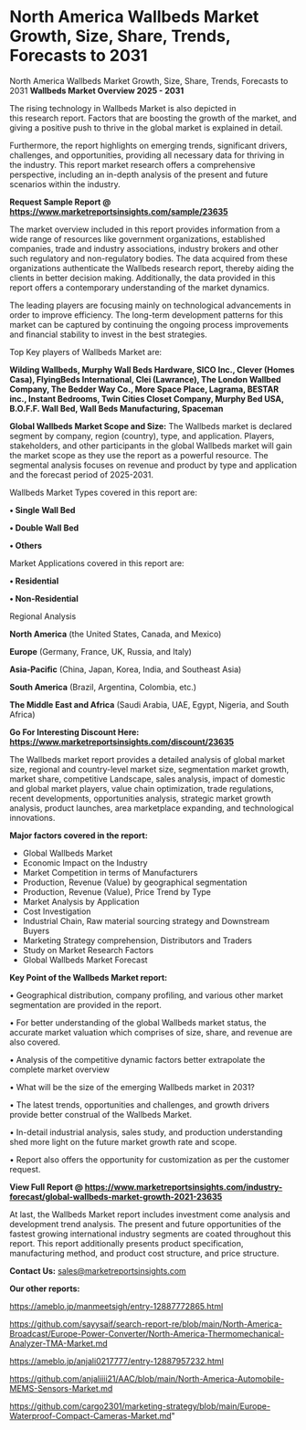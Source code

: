 # North America Wallbeds Market Growth, Size, Share, Trends, Forecasts to 2031
 North America Wallbeds Market Growth, Size, Share, Trends, Forecasts to 2031
<Strong> Wallbeds Market Overview 2025 - 2031</strong>

The rising technology in Wallbeds Market is also depicted in this research report. Factors that are boosting the growth of the market, and giving a positive push to thrive in the global market is explained in detail.

Furthermore, the report highlights on emerging trends, significant drivers, challenges, and opportunities, providing all necessary data for thriving in the industry. This report market research offers a comprehensive perspective, including an in-depth analysis of the present and future scenarios within the industry.

<strong>Request Sample Report @ <a href=https://www.marketreportsinsights.com/sample/23635>https://www.marketreportsinsights.com/sample/23635</a></strong>

The market overview included in this report provides information from a wide range of resources like government organizations, established companies, trade and industry associations, industry brokers and other such regulatory and non-regulatory bodies. The data acquired from these organizations authenticate the Wallbeds research report, thereby aiding the clients in better decision making. Additionally, the data provided in this report offers a contemporary understanding of the market dynamics.

The leading players are focusing mainly on technological advancements in order to improve efficiency. The long-term development patterns for this market can be captured by continuing the ongoing process improvements and financial stability to invest in the best strategies.

Top Key players of Wallbeds Market are:

<strong>Wilding Wallbeds, Murphy Wall Beds Hardware, SICO Inc., Clever (Homes Casa), FlyingBeds International, Clei (Lawrance), The London Wallbed Company, The Bedder Way Co., More Space Place, Lagrama, BESTAR inc., Instant Bedrooms, Twin Cities Closet Company, Murphy Bed USA, B.O.F.F. Wall Bed, Wall Beds Manufacturing, Spaceman</strong>

<strong><b>Global Wallbeds Market Scope and Size:</b></strong>
The Wallbeds market is declared segment by company, region (country), type, and application. Players, stakeholders, and other participants in the global Wallbeds market will gain the market scope as they use the report as a powerful resource. The segmental analysis focuses on revenue and product by type and application and the forecast period of 2025-2031.

Wallbeds Market Types covered in this report are:

<strong>• Single Wall Bed

• Double Wall Bed

• Others</strong>

Market Applications covered in this report are:

<strong>• Residential

• Non-Residential</strong> 

Regional Analysis

<strong>North America</strong> (the United States, Canada, and Mexico)

<strong>Europe</strong> (Germany, France, UK, Russia, and Italy)

<strong>Asia-Pacific</strong> (China, Japan, Korea, India, and Southeast Asia)

<strong>South America</strong> (Brazil, Argentina, Colombia, etc.)

<strong>The Middle East and Africa</strong> (Saudi Arabia, UAE, Egypt, Nigeria, and South Africa)

<strong>Go For Interesting Discount Here: <a href=https://www.marketreportsinsights.com/discount/23635>https://www.marketreportsinsights.com/discount/23635</a></strong>

The Wallbeds market report provides a detailed analysis of global market size, regional and country-level market size, segmentation market growth, market share, competitive Landscape, sales analysis, impact of domestic and global market players, value chain optimization, trade regulations, recent developments, opportunities analysis, strategic market growth analysis, product launches, area marketplace expanding, and technological innovations.

<strong><b>Major factors covered in the report:</b></strong>
<ul>
  <li>Global Wallbeds Market </li>
  <li>Economic Impact on the Industry</li>
  <li>Market Competition in terms of Manufacturers</li>
  <li>Production, Revenue (Value) by geographical segmentation</li>
  <li>Production, Revenue (Value), Price Trend by Type</li>
  <li>Market Analysis by Application</li>
  <li>Cost Investigation</li>
  <li>Industrial Chain, Raw material sourcing strategy and Downstream Buyers</li>
  <li>Marketing Strategy comprehension, Distributors and Traders</li>
  <li>Study on Market Research Factors</li>
  <li>Global Wallbeds Market Forecast</li>
</ul>

<strong><b>Key Point of the Wallbeds Market report:</b></strong>

• Geographical distribution, company profiling, and various other market segmentation are provided in the report.

• For better understanding of the global Wallbeds market status, the accurate market valuation which comprises of size, share, and revenue are also covered.

• Analysis of the competitive dynamic factors better extrapolate the complete market overview

• What will be the size of the emerging Wallbeds market in 2031?

• The latest trends, opportunities and challenges, and growth drivers provide better construal of the Wallbeds Market.

• In-detail industrial analysis, sales study, and production understanding shed more light on the future market growth rate and scope.

• Report also offers the opportunity for customization as per the customer request.

<strong><b>View Full Report @ <a href=https://www.marketreportsinsights.com/industry-forecast/global-wallbeds-market-growth-2021-23635>https://www.marketreportsinsights.com/industry-forecast/global-wallbeds-market-growth-2021-23635</a></b></strong>


At last, the Wallbeds Market report includes investment come analysis and development trend analysis. The present and future opportunities of the fastest growing international industry segments are coated throughout this report. This report additionally presents product specification, manufacturing method, and product cost structure, and price structure.

<strong>Contact Us:</strong>
sales@marketreportsinsights.com

<strong>Our other reports:</strong>

<a href=https://ameblo.jp/manmeetsigh/entry-12887772865.html>https://ameblo.jp/manmeetsigh/entry-12887772865.html</a>

<a href=https://github.com/sayysaif/search-report-re/blob/main/North-America-Broadcast/Europe-Power-Converter/North-America-Thermomechanical-Analyzer-TMA-Market.md>https://github.com/sayysaif/search-report-re/blob/main/North-America-Broadcast/Europe-Power-Converter/North-America-Thermomechanical-Analyzer-TMA-Market.md</a>

<a href=https://ameblo.jp/anjali0217777/entry-12887957232.html>https://ameblo.jp/anjali0217777/entry-12887957232.html</a>

<a href=https://github.com/anjaliiii21/AAC/blob/main/North-America-Automobile-MEMS-Sensors-Market.md>https://github.com/anjaliiii21/AAC/blob/main/North-America-Automobile-MEMS-Sensors-Market.md</a>

<a href=https://github.com/cargo2301/marketing-strategy/blob/main/Europe-Waterproof-Compact-Cameras-Market.md>https://github.com/cargo2301/marketing-strategy/blob/main/Europe-Waterproof-Compact-Cameras-Market.md</a>"
